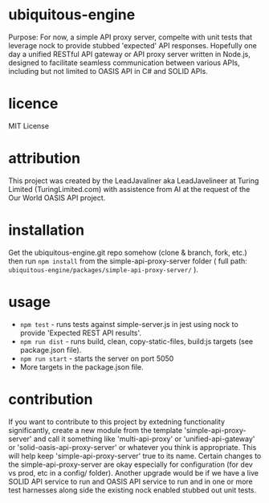 # ubiquitous-engine
Purpose: For now, a simple API proxy server, compelte with unit tests that leverage nock to provide stubbed 'expected' API responses.  Hopefully one day a unified RESTful API gateway or API proxy server written in Node.js, designed to facilitate seamless communication between various APIs, including but not limited to OASIS API in C# and SOLID APIs.

# licence
MIT License

# attribution
This project was created by the LeadJavaliner aka LeadJavelineer at Turing Limited (TuringLimited.com) with assistence from AI at the request of the Our World OASIS API project.

# installation 
Get the ubiquitous-engine.git repo somehow (clone & branch, fork, etc.) then run ```npm install``` from the simple-api-proxy-server folder ( full path: ```ubiquitous-engine/packages/simple-api-proxy-server/``` ).

# usage
* ```npm test``` - runs tests against simple-server.js in jest using nock to provide 'Expected REST API results'.
* ```npm run dist``` - runs build, clean, copy-static-files, build:js targets (see package.json file).
* ```npm run start``` - starts the server on port 5050
* More targets in the package.json file.

# contribution 
If you want to contribute to this project by extedning functionality significantly, create a new module from the template 'simple-api-proxy-server' and call it something like 'multi-api-proxy' or 'unified-api-gateway' or 'solid-oasis-api-proxy-server' or whatever you think is appropriate.  This will help keep 'simple-api-proxy-server' true to its name.  Certain changes to the simple-api-proxy-server are okay especially for configuration  (for dev vs prod, etc in a config/ folder).  Another upgrade would be if we have a live SOLID API service to run and OASIS API service to run and in one or more test harnesses along side the existing nock enabled stubbed out unit tests.
